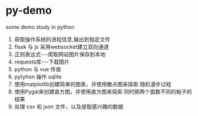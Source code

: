 # py-demo
some demo study in python

1. 获取操作系统的进程信息,输出到指定文件
2. flask 与 js 采用websocket建立双向通道
3. 正则表达式---爬取网站图片保存到本地
4. requests库---下载图片
5. python 与 vue 传值
6. pytyhon 操作 sqlite
7. 使用matplotlib创建简单的图表，并使用散点图来探索 随机漫步过程
8. 使用Pygal来创建直方图，并使用直方图来探索 同时掷两个面数不同的骰子的结果
9. 处理 csv 和 json 文件，以及提取感兴趣的数据
